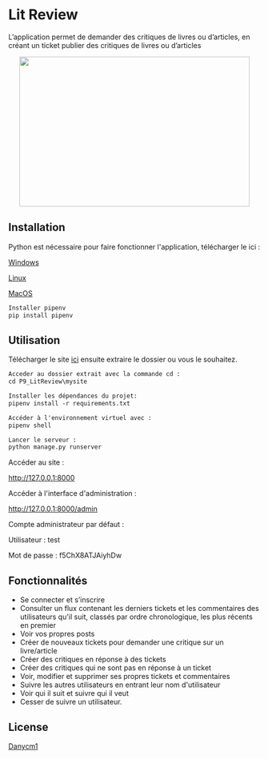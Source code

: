 # Lit Review

L’application permet de demander des critiques de livres ou d’articles, en créant un ticket publier des critiques de
livres ou d’articles

<p align="center">
  <img width="460" height="300" src="https://user.oc-static.com/upload/2020/09/18/16004297044411_P7.png">
</p>

## Installation

Python est nécessaire pour faire fonctionner l'application, télécharger le ici :

[Windows](https://www.python.org/downloads/windows/)

[Linux](https://www.python.org/downloads/source/)

[MacOS](https://www.python.org/downloads/macos/)

```python
Installer pipenv 
pip install pipenv
```

## Utilisation

Télécharger le site [ici](https://github.com/Danycm1/P9_LitReview/archive/refs/heads/master.zip) ensuite extraire le
dossier ou vous le souhaitez.

```txt
Acceder au dossier extrait avec la commande cd :
cd P9_LitReview\mysite

Installer les dépendances du projet:
pipenv install -r requirements.txt

Accéder à l'environnement virtuel avec :
pipenv shell

Lancer le serveur :
python manage.py runserver
```

Accéder au site :

http://127.0.0.1:8000

Accéder à l'interface d'administration :

http://127.0.0.1:8000/admin

Compte administrateur par défaut :

Utilisateur : test

Mot de passe : f5ChX8ATJAiyhDw

## Fonctionnalités

- Se connecter et s’inscrire
- Consulter un flux contenant les derniers tickets et les commentaires des utilisateurs qu'il suit, classés par ordre
  chronologique, les plus récents en premier
- Voir vos propres posts
- Créer de nouveaux tickets pour demander une critique sur un livre/article
- Créer des critiques en réponse à des tickets
- Créer des critiques qui ne sont pas en réponse à un ticket
- Voir, modifier et supprimer ses propres tickets et commentaires
- Suivre les autres utilisateurs en entrant leur nom d'utilisateur
- Voir qui il suit et suivre qui il veut
- Cesser de suivre un utilisateur.

## License

[Danycm1](https://github.com/Danycm1)